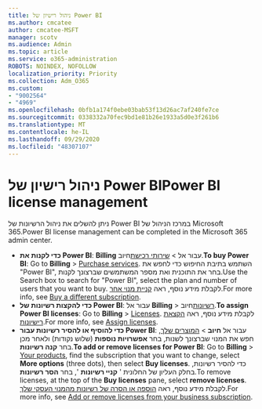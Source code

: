 ```yaml
---
title: ניהול רישיון של Power BI
ms.author: cmcatee
author: cmcatee-MSFT
manager: scotv
ms.audience: Admin
ms.topic: article
ms.service: o365-administration
ROBOTS: NOINDEX, NOFOLLOW
localization_priority: Priority
ms.collection: Adm_O365
ms.custom:
- "9002564"
- "4969"
ms.openlocfilehash: 0bfb1a174f0ebe03bab53f13d26ac7af240fe7ce
ms.sourcegitcommit: 0338332a70fec9bd1e81b26e1933a5d0e3f261b6
ms.translationtype: MT
ms.contentlocale: he-IL
ms.lasthandoff: 09/29/2020
ms.locfileid: "48307107"
---
```

# <a name="power-bi-license-management"></a><span data-ttu-id="084e1-102">ניהול רישיון של Power BI</span><span class="sxs-lookup"><span data-stu-id="084e1-102">Power BI license management</span></span>

<span data-ttu-id="084e1-103">ניתן להשלים את ניהול הרשיונות של Power BI במרכז הניהול של Microsoft 365.</span><span class="sxs-lookup"><span data-stu-id="084e1-103">Power BI license management can be completed in the Microsoft 365 admin center.</span></span>

- <span data-ttu-id="084e1-104">**כדי לקנות את Power BI**: **Billing** עבור אל \> [שירותי רכישת](https://go.microsoft.com/fwlink/p/?linkid=868433)חיוב.</span><span class="sxs-lookup"><span data-stu-id="084e1-104">**To buy Power BI**: Go to **Billing** \> [Purchase services](https://go.microsoft.com/fwlink/p/?linkid=868433).</span></span> <span data-ttu-id="084e1-105">השתמש בתיבת החיפוש כדי לחפש את "Power BI", בחר את התוכנית ואת מספר המשתמשים שברצונך לקנות.</span><span class="sxs-lookup"><span data-stu-id="084e1-105">Use the Search box to search for "Power BI", select the plan and number of users that you want to buy.</span></span> <span data-ttu-id="084e1-106">לקבלת מידע נוסף, ראה [קניית מנוי אחר](https://docs.microsoft.com/microsoft-365/commerce/try-or-buy-microsoft-365\#buy-a-different-subscription).</span><span class="sxs-lookup"><span data-stu-id="084e1-106">For more info, see [Buy a different subscription](https://docs.microsoft.com/microsoft-365/commerce/try-or-buy-microsoft-365\#buy-a-different-subscription).</span></span>
- <span data-ttu-id="084e1-107">**כדי להקצות רשיונות של Power BI**: עבור אל **Billing**  >  [רשיונות](https://go.microsoft.com/fwlink/p/?linkid=842264)חיוב.</span><span class="sxs-lookup"><span data-stu-id="084e1-107">**To assign Power BI licenses**: Go to **Billing** > [Licenses](https://go.microsoft.com/fwlink/p/?linkid=842264).</span></span> <span data-ttu-id="084e1-108">לקבלת מידע נוסף, ראה [הקצאת רישיונות](https://docs.microsoft.com/microsoft-365/admin/manage/assign-licenses-to-users).</span><span class="sxs-lookup"><span data-stu-id="084e1-108">For more info, see [Assign licenses](https://docs.microsoft.com/microsoft-365/admin/manage/assign-licenses-to-users).</span></span>
- <span data-ttu-id="084e1-109">**כדי להוסיף או להסיר רשיונות עבור Power BI**: עבור אל **חיוב**  >  [המוצרים שלך](https://go.microsoft.com/fwlink/p/?linkid=842054), חפש את המנוי שברצונך לשנות, בחר **אפשרויות נוספות** (שלוש נקודות) ולאחר מכן בחר **קנה רשיונות**.</span><span class="sxs-lookup"><span data-stu-id="084e1-109">**To add or remove licenses for Power BI**: Go to **Billing** > [Your products](https://go.microsoft.com/fwlink/p/?linkid=842054), find the subscription that you want to change, select **More options** (three dots), then select **Buy licenses**.</span></span> <span data-ttu-id="084e1-110">כדי להסיר רשיונות, בחלק העליון של החלונית ' **קניי רשיונות** ', בחר **הסר רשיונות**.</span><span class="sxs-lookup"><span data-stu-id="084e1-110">To remove licenses, at the top of the **Buy licenses** pane, select **remove licenses**.</span></span> <span data-ttu-id="084e1-111">לקבלת מידע נוסף, ראה [הוספה או הסרה של רשיונות מהמנוי העסקי שלך](https://docs.microsoft.com/microsoft-365/commerce/licenses/buy-licenses#add-or-remove-licenses-for-your-business-subscription).</span><span class="sxs-lookup"><span data-stu-id="084e1-111">For more info, see [Add or remove licenses from your business subscription](https://docs.microsoft.com/microsoft-365/commerce/licenses/buy-licenses#add-or-remove-licenses-for-your-business-subscription).</span></span>
